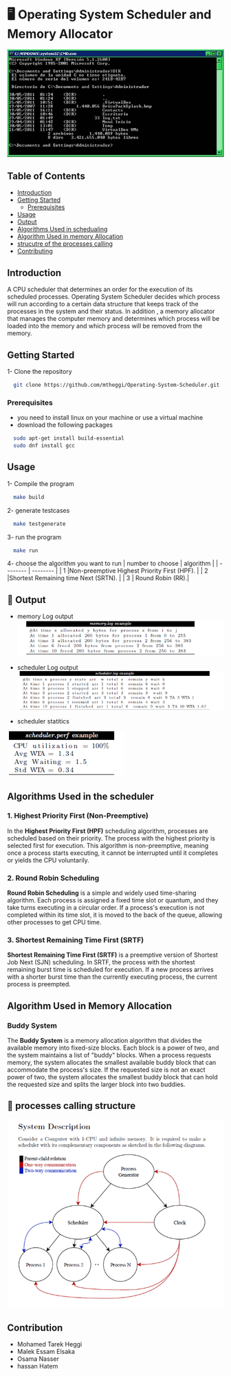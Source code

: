 #  🖥️ Operating System Scheduler and Memory Allocator
![altimg](./imgs/intro.gif)
## Table of Contents
- [Introduction](#introduction)
- [Getting Started](#getting-started)
  - [Prerequisites](#prerequisites)
- [Usage](#usage)
- [Output](#🚀-Output)  
- [Algorithms Used in schedualing ](#Algorithms-Used-in-the-scheduler)
- [Algorithm Used in memory Allocation](#Algorithm-Used-in-Memory-Allocation)
- [strucutre of the processes calling](#📰-processes-calling-structure)
- [Contributing](#contributing)
## Introduction

A CPU scheduler that determines an order for the execution of its scheduled processes. Operating System Scheduler decides which process will run according to a certain data structure that keeps track of the processes in the system and their status. In addition , a memory allocator that manages the computer memory and determines which process will be loaded into the memory and which process will be removed from the memory.

## Getting Started

1- Clone the repository
```bash
  git clone https://github.com/mtheggi/Operating-System-Scheduler.git
```

### Prerequisites

* you need to install linux on your machine or use a virtual machine
* download the following packages
```bash
  sudo apt-get install build-essential
  sudo dnf install gcc
```
## Usage

1- Compile the program
```bash
  make build 
```
2- generate testcases
```bash
  make testgenerate
```
3- run the program
```bash
  make run
```
4- choose the algorithm you want to run
| number to choose | algorithm | 
| -------- | -------- | 
| 1  |Non-preemptive Highest Priority First (HPF).  | 
| 2  |Shortest Remaining time Next (SRTN). | 
| 3  | Round Robin (RR).| 


## 🚀 Output 
* memory Log output 
![altimg](./imgs/sched.png)

* scheduler Log output
![altimg](./imgs/schedLog.png)

* scheduler statitics 


![altimg](./imgs/sched.pref.png)


## Algorithms Used in the scheduler
### 1. Highest Priority First (Non-Preemptive)

In the **Highest Priority First (HPF)** scheduling algorithm, processes are scheduled based on their priority. The process with the highest priority is selected first for execution. This algorithm is non-preemptive, meaning once a process starts executing, it cannot be interrupted until it completes or yields the CPU voluntarily.

### 2. Round Robin Scheduling

**Round Robin Scheduling** is a simple and widely used time-sharing algorithm. Each process is assigned a fixed time slot or quantum, and they take turns executing in a circular order. If a process's execution is not completed within its time slot, it is moved to the back of the queue, allowing other processes to get CPU time.

### 3. Shortest Remaining Time First (SRTF)

**Shortest Remaining Time First (SRTF)** is a preemptive version of Shortest Job Next (SJN) scheduling. In SRTF, the process with the shortest remaining burst time is scheduled for execution. If a new process arrives with a shorter burst time than the currently executing process, the current process is preempted.

## Algorithm Used in Memory Allocation

### Buddy System

The **Buddy System** is a memory allocation algorithm that divides the available memory into fixed-size blocks. Each block is a power of two, and the system maintains a list of "buddy" blocks. When a process requests memory, the system allocates the smallest available buddy block that can accommodate the process's size. If the requested size is not an exact power of two, the system allocates the smallest buddy block that can hold the requested size and splits the larger block into two buddies.

## 📰 processes calling structure

![altimg](./imgs/process%20structures%20.png)

## Contribution 
* Mohamed Tarek Heggi 
* Malek Essam Elsaka 
* Osama Nasser 
* hassan Hatem 


